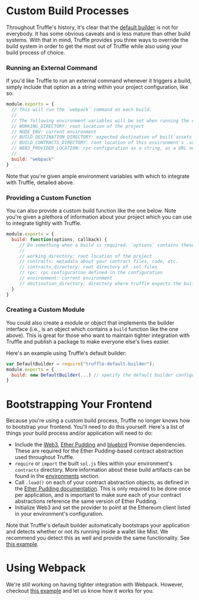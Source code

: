 # Custom Build Processes

Throughout Truffle's history, it's clear that the [default builder](/getting_started/build) is not for everybody. It has some obvious caveats and is less mature than other build systems. With that in mind, Truffle provides you three ways to override the build system in order to get the most out of Truffle while also using your build process of choice.

### Running an External Command

If you'd like Truffle to run an external command whenever it triggers a build, simply include that option as a string within your project configuration, like so:

```javascript
module.exports = {
  // This will run the `webpack` command on each build.
  //
  // The following environment variables will be set when running the command:
  // WORKING_DIRECTORY: root location of the project
  // NODE_ENV: current environment
  // BUILD_DESTINATION_DIRECTORY: expected destination of built assets (important for `truffle serve`)
  // BUILD_CONTRACTS_DIRECTORY: root location of this environment's .sol.js files  
  // WEB3_PROVIDER_LOCATION: rpc configuration as a string, as a URL needed for web3's http provider.
  //
  build: "webpack"
}
```

Note that you're given ample environment variables with which to integrate with Truffle, detailed above.

### Providing a Custom Function

You can also provide a custom build function like the one below. Note you're given a plethora of information about your project which you can use to integrate tightly with Truffle.

```javascript
module.exports = {
  build: function(options, callback) {
     // Do something when a build is required. `options` contains these values:
     //
     // working_directory: root location of the project
     // contracts: metadata about your contract files, code, etc.
     // contracts_directory: root directory of .sol files
     // rpc: rpc configuration defined in the configuration
     // environment: current environment
     // destination_directory: directory where truffle expects the built assets (important for `truffle serve`)
  }
}
```

### Creating a Custom Module

You could also create a module or object that implements the builder interface (i.e., is an object which contains a `build` function like the one above). This is great for those who want to maintain tighter integration with Truffle and publish a package to make everyone else's lives easier.

Here's an example using Truffle's default builder:

```javascript
var DefaultBuilder = require("truffle-default-builder");
module.exports = {
  build: new DefaultBuilder(...) // specify the default builder configuration here.
}
```

# Bootstrapping Your Frontend

Because you're using a custom build process, Truffle no longer knows how to bootstrap your frontend. You'll need to do this yourself. Here's a list of things your build process and/or application will need to do:

* Include the [Web3](https://github.com/ethereum/web3.js), [Ether Pudding](https://github.com/ConsenSys/ether-pudding) and [bluebird](http://bluebirdjs.com/docs/getting-started.html) Promise dependencies. These are required for the Ether Pudding-based contract abstraction used throughout Truffle.
* `require` or `import` the built `sol.js` files within your environment's `contracts` directory. More information about these build artifacts can be found in the [environments](/advanced/environments) section.
* Call `.load()` on each of your contract abstraction objects, as defined in the [Ether Pudding documentation](https://github.com/ConsenSys/ether-pudding#using-pudding-contracts). This is only required to be done once per application, and is important to make sure each of your contract abstractions reference the same version of Ether Pudding.
* Initialize Web3 and set the provider to point at the Ethereum client listed in your environment's configuration.

Note that Truffle's default builder automatically bootstraps your application and detects whether or not its running inside a wallet like Mist. We recommend you detect this as well and provide the same functionality. See [this example](https://github.com/ethereum/mist/releases/tag/0.3.6).

# Using Webpack

We're still working on having tighter integration with Webpack. However, checkout [this example](https://github.com/ConsenSys/truffle/wiki/Using-Truffle-and-Webpack-(beta)) and let us know how it works for you.
